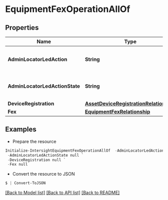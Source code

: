 # EquipmentFexOperationAllOf
## Properties

Name | Type | Description | Notes
------------ | ------------- | ------------- | -------------
**AdminLocatorLedAction** | **String** | Action performed on the locator LED for a FEX. | [optional] [default to "None"]
**AdminLocatorLedActionState** | **String** | Defines status of action performed on AdminLocatorLedState. | [optional] [default to "None"]
**DeviceRegistration** | [**AssetDeviceRegistrationRelationship**](AssetDeviceRegistrationRelationship.md) |  | [optional] 
**Fex** | [**EquipmentFexRelationship**](EquipmentFexRelationship.md) |  | [optional] 

## Examples

- Prepare the resource
```powershell
Initialize-IntersightEquipmentFexOperationAllOf  -AdminLocatorLedAction null `
 -AdminLocatorLedActionState null `
 -DeviceRegistration null `
 -Fex null
```

- Convert the resource to JSON
```powershell
$ | Convert-ToJSON
```

[[Back to Model list]](../README.md#documentation-for-models) [[Back to API list]](../README.md#documentation-for-api-endpoints) [[Back to README]](../README.md)

